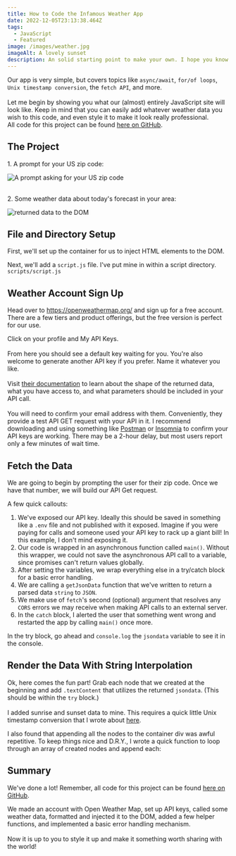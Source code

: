 ```yaml
---
title: How to Code the Infamous Weather App
date: 2022-12-05T23:13:38.464Z
tags:
  - JavaScript
  - Featured
image: /images/weather.jpg
imageAlt: A lovely sunset
description: An solid starting point to make your own. I hope you know some CSS!
---
```

O﻿ur app is very simple, but covers topics like `async/await`, `for/of loops`, `Unix timestamp conversion`, the `fetch API`, and more. \
\
L﻿et me begin by showing you what our (almost) entirely JavaScript site will look like. Keep in mind that you can easily add whatever weather data you wish to this code, and even style it to make it look really professional. \
A﻿ll code for this project can be found [here on GitHub](https://github.com/RayLThomas/Infamous-Weather-App-Guts).

## T﻿he Project

1﻿. A prompt for your US zip code:

![A prompt asking for your US zip code](/images/screenshot-from-2022-12-05-18-23-39.png)

\
2﻿.  Some weather data about today's forecast in your area:

![returned data to the DOM](/images/screenshot-from-2022-12-05-16-41-31.png)

## F﻿ile and Directory Setup

F﻿irst, we'll set up the container for us to inject HTML elements to the DOM.

<script src="https://gist.github.com/RayLThomas/69abaae4352b35fc14f10fdbc0f8c4d1.js"></script>

N﻿ext, we'll add a `script.js` file. I've put mine in within a script directory. `scripts/script.js`

<script src="https://gist.github.com/RayLThomas/dfc3fd6b1069b91f00679b73fbdc2812.js"></script>

## W﻿eather Account Sign Up

H﻿ead over to <https://openweathermap.org/> and sign up for a free account.
T﻿here are a few tiers and product offerings, but the free version is perfect for our use.

C﻿lick on your profile and My API Keys.\
\
F﻿rom here you should see a default key waiting for you. You're also welcome to generate another API key if you prefer. Name it whatever you like. \
\
V﻿isit [their documentation](https://openweathermap.org/forecast5) to learn about the shape of the returned data, what you have access to, and what parameters should be included in your API call.\
\
Y﻿ou will need to confirm your email address with them. Conveniently, they provide a test API GET request with your API in it. I recommend downloading and using something like [Postman](https://www.postman.com/downloads/) or [Insomnia](https://insomnia.rest/download) to confirm your API keys are working. There may be a 2-hour delay, but most users report only a few minutes of wait time. 



## F﻿etch the Data

W﻿e are going to begin by prompting the user for their zip code. Once we have that number, we will build our API Get request.

<script src="https://gist.github.com/RayLThomas/72d51e5054db24bd1a1dc68df7631d47.js"></script>

A﻿ few quick callouts:

1. W﻿e've exposed our API key. Ideally this should be saved in something like a `.env` file and not published with it exposed. Imagine if you were paying for calls and someone used your API key to rack up a giant bill! In this example, I don't mind exposing it.
2. O﻿ur code is wrapped in an asynchronous function called `main()`. Without this wrapper, we could not save the asynchronous API call to a variable, since promises can't return values globally. 
3. A﻿fter setting the variables, we wrap everything else in a try/catch block for a basic error handling.
4. W﻿e are calling a `getJsonData` function that we've written to return a parsed data `string` to `JSON`.
5. W﻿e make use of `fetch`'s second (optional) argument that resolves any `CORS` errors we may receive when making API calls to an external server.
6. I﻿n the `catch` block, I alerted the user that something went wrong and restarted the app by calling `main()` once more.

I﻿n the try block, go ahead and `console.log` the `jsondata` variable to see it in the console.



## Render the Data With String Interpolation

O﻿k, here comes the fun part! Grab each node that we created at the beginning and add `.textContent` that utilizes the returned `jsondata`. (This should be within the `try` block.)\
\
I﻿ added sunrise and sunset data to mine. This requires a quick little Unix timestamp conversion that I wrote about [here](https://www.raymond-thomas.com/code/codeposts/2022-12-05-unix-time-conversion-method/).

I﻿ also found that appending all the nodes to the container div was awful repetitive. To keep things nice and D.R.Y., I wrote a quick function to loop through an array of created nodes and append each:

<script src="https://gist.github.com/RayLThomas/85b979043441eee0eaa27c385f66f8b3.js"></script>



## S﻿ummary

W﻿e've done a lot! Remember, a﻿ll code for this project can be found [here on GitHub](https://github.com/RayLThomas/Infamous-Weather-App-Guts).

W﻿e made an account with Open Weather Map, set up API keys, called some weather data, formatted and injected it to the DOM, added a few helper functions, and implemented a basic error handling mechanism. \
\
N﻿ow it is up to you to style it up and make it something worth sharing with the world!